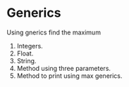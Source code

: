 # Generics
Using gnerics find the maximum
1. Integers.
2. Float.
3. String.
4. Method using three parameters.
5. Method to print using max generics.
